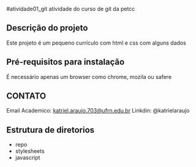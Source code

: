 #atividade01_git
atividade do curso de git da petcc

## Descrição do projeto
Este projeto é um pequeno currículo com html e css com alguns dados

## Pré-requisitos para instalação
É necessário apenas um browser como chrome, mozila ou safere

## CONTATO
Email Academico: katriel.araujo.703@ufrn.edu.br
Linkdin: @katrielaraujo

## Estrutura de diretorios 
* repo
* stylesheets
* javascript

